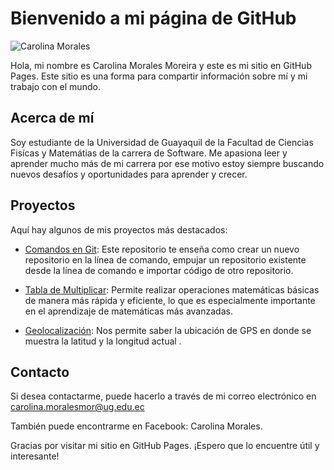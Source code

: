 # Bienvenido a mi página de GitHub
![Carolina Morales](https://github.com/Sheznarda1120/csmm.github.io/blob/f29b7491bb8fa74ad39f88d9d695ad2886cc243d/Carolina_Morales.png)

Hola, mi nombre es Carolina Morales Moreira y este es mi sitio en GitHub Pages. Este sitio es una forma para compartir información sobre mí y mi trabajo con el mundo.

## Acerca de mí
Soy estudiante de la Universidad de Guayaquil de la Facultad de Ciencias Fisícas y Matemátias de la carrera de Software. Me apasiona leer y aprender mucho más de mi carrera por ese motivo estoy siempre buscando nuevos desafíos y oportunidades para aprender y crecer.

## Proyectos
Aquí hay algunos de mis proyectos más destacados:

- [Comandos en Git](https://github.com/Sheznarda1120/Talller-proceso.git): Este repositorio te enseña como crear un nuevo repositorio en la línea de comando, empujar un repositorio existente desde la línea de comando e importar código de otro repositorio.

- [Tabla de Multiplicar](https://github.com/Sheznarda1120/Taller-tabla.git): Permite realizar operaciones matemáticas básicas de manera más rápida y eficiente, lo que es especialmente importante en el aprendizaje de matemáticas más avanzadas.

- [Geolocalización](https://github.com/Sheznarda1120/geolocalizacion.git): Nos permite saber la ubicación de GPS en donde se muestra la latitud y la longitud actual .

## Contacto
Si desea contactarme, puede hacerlo a través de mi correo electrónico en carolina.moralesmor@ug.edu.ec

También puede encontrarme en Facebook: Carolina Morales.

Gracias por visitar mi sitio en GitHub Pages. ¡Espero que lo encuentre útil y interesante!

